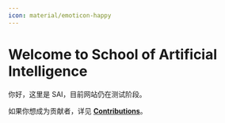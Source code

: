 ```yaml
---
icon: material/emoticon-happy
---
```


# Welcome to School of Artificial Intelligence

你好，这里是 SAI，目前网站仍在测试阶段。

如果你想成为贡献者，详见 [**Contributions**](./contributions/hello_world.md)。